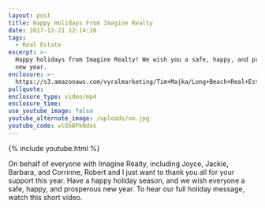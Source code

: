```yaml
---
layout: post
title: Happy Holidays From Imagine Realty
date: 2017-12-21 12:14:20
tags:
  - Real Estate
excerpt: >-
  Happy holidays from Imagine Realty! We wish you a safe, happy, and prosperous
  new year.
enclosure: >-
  https://s3.amazonaws.com/vyralmarketing/Tim+Majka/Long+Beach+Real+Estate+Agent-+Happy+Holidays+From+Imagine+Realty.mp4
pullquote:
enclosure_type: video/mp4
enclosure_time:
use_youtube_image: false
youtube_alternate_image: /uploads/no.jpg
youtube_code: wlO5BPkNdes
---
```



{% include youtube.html %}

On behalf of everyone with Imagine Realty, including Joyce, Jackie, Barbara, and Corrinne, Robert and I just want to thank you all for your support this year. Have a happy holiday season, and we wish everyone a safe, happy, and prosperous new year. To hear our full holiday message, watch this short video.&nbsp;